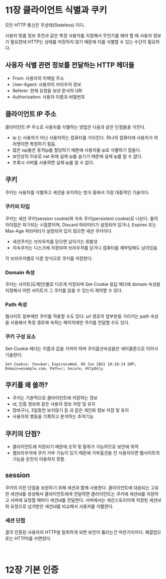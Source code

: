 # 11장 클라이언트 식별과 쿠키

모든 HTTP 통신은 무상태(Stateless) 이다.

사용자 맞춤 정보 추천과 같은 특정 사용자를 지정해서 무언가를 해야 할 때
사용자 정보가 필요한데 HTTP는 상태를 저장하지 않기 때문에 이를 식별할 수 있는 수단이 필요하다.

## 사용자 식별 관련 정보를 전달하는 HTTP 헤더들

- From: 사용자의 이메일 주소
- User-Agent: 사용자의 브라우저 정보
- Referer: 현재 요청을 보낸 문서의 URI
- Authorization: 사용자 이름과 비밀번호

## 클라이언트 IP 주소

클라이언트 IP 주소로 사용자를 식별하는 방법은 다음과 같은 단점들을 가진다.

- ip 는 사용자가 아닌 사용자하는 컴퓨터를 가리킨다. 하나의 컴퓨터에 사용자가 여러명이면 특정하기 힘듬.
- 많은 isp들은 동적ip를 할당하기 때문에 사용자를 ip로 식별하기 힘들다.
- 보안상의 이유로 nat 뒤에 실제 ip를 숨기기 때문에 실제 ip를 알 수 없다.
- 프록시 서버를 사용하면 실제 ip를 알 수 없다.

## 쿠키

쿠키는 사용자를 식별하고 세션을 유지하는 방식 중에서 가장 대중적인 기술이다.

### 쿠키의 타입

쿠키는 세션 쿠키(session cookie)와 지속 쿠키(persistent cookie)로 나뉜다.
둘의 차이점은 파기되는 시점뿐이며, Discard 파라미터가 설정되어 있거나, Expires 또는 Max-Age 파라미터가 설정되어 있지 않으면 세션 쿠키이다.

- 세션쿠키는 브라우저를 닫으면 날아가는 휘발성
- 지속쿠키는 디스크에 저장되며 브라우저를 닫거나 컴퓨터를 재부팅해도 남아있음

각 브라우저별로 다른 방식으로 쿠키를 저장한다.

### Domain 속성

쿠키는 사이트(도메인)별로 다르게 저장되며 Set-Cookie 응답 헤더에 domain 속성을 지정해서 어떤 사이트가 그 쿠키를 읽을 수 있는지 제어할 수 있다.

### Path 속성

웹사이트 일부에만 쿠키를 적용할 수도 있다.
url 경로의 앞부분을 가리키는 path 속성을 사용해서 특정 경로에 속하는 페이지에만 쿠키를 전달할 수도 있다.

### 쿠키 구성 요소

Set-Cookie 헤더는 이름과 값을 가져야 하며 쿠키옵션속성들은 세미콜론으로 이어서 기술한다.

```
Set-Cookie: foo=bar; Expires=Wed, 09 Jun 2021 10:18:14 GMT; Domain=example.com; Path=/; Secure; HttpOnly
```

## 쿠키를 왜 쓸까?

- 쿠키는 기본적으로 클라이언트에 저장하는 정보
- id, 인증 정보와 같은 사용자 정보 저장 및 유지
- 장바구니, 3일동안 보지않기 등 과 같은 개인화 정보 저장 및 유지
- 사용자의 행동을 기록하고 분석하는 추적기능

## 쿠키의 단점?

- 클라이언트에 저장되기 때문에 조작 및 탈취가 가능하므로 보안에 취약
- 웹브라우저에 쿠키 거부 기능이 있기 때문에 거부옵션을 킨 사용자라면 웹사이트의 기능을 온전히 이용하지 못함.

## session

쿠키의 이런 단점을 보완하기 위해 세션과 함께 사용한다.
클라이언트에 대응되는 고유한 세션id를 생성해서 클라이언트에게 전달하면
클라이언트는 쿠키에 세션id를 저장하고 서버에 요청할 때마다 세션id를 전달한다.
서버에서는 세션스토리이제 저장된 세션id와 요청으로 넘겨받은 세션id를 비교해서 사용자를 식별한다.

### 세션 단점

결국 인증된 사용자의 HTTP을 탈취하게 되면 보안이 뚫리는건 마찬가지이다.
해결법으로는 HTTPS를 쓰면된다.

<br>

# 12장 기본 인증
